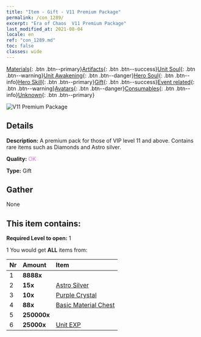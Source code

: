 ```yaml
---
title: "Item - Gift - V11 Premium Package"
permalink: /con_1289/
excerpt: "Era of Chaos  V11 Premium Package"
last_modified_at: 2021-08-04
locale: en
ref: "con_1289.md"
toc: false
classes: wide
---
```

 [Materials](/Items/){: .btn .btn--primary}[Artifacts](/Items/Artifacts/){: .btn .btn--success}[Unit Soul](/Items/UnitSoul/){: .btn .btn--warning}[Unit Awakening](/Items/UnitAwakening/){: .btn .btn--danger}[Hero Soul](/Items/HeroSoul/){: .btn .btn--info}[Hero Skill](/Items/HeroSkill/){: .btn .btn--primary}[Gift](/Items/Gift/){: .btn .btn--success}[Event related](/Items/Events/){: .btn .btn--warning}[Avatars](/Items/Avatars/){: .btn .btn--danger}[Consumables](/Items/Consumables/){: .btn .btn--info}[Unknown](/Items/Unknown/){: .btn .btn--primary}

 ![V11 Premium Package](/images/t/i_905011.png)

## Details
 **Description:** A premium pack for those of VIP level 11 and above. Contains rare items such as Diamonds and Astro silver.

 **Quality:** <span style="color: #DA70D6">OK</span>

 **Type:** Gift

## Gather

  None

## This item contains:

 **Required Level to open:** 1

 1 You would get **ALL** items  from:

  | Nr | Amount |     Item    |
  |:---|:-------|:------------|
  | 1 |  **8888x** | <i class="fas fa-gem"/> |  | 
  | 2 |  **15x** | [Astro Silver](/Items/con_969/) |  | 
  | 3 |  **10x** | [Purple Crystal](/Items/con_720/) |  | 
  | 4 |  **88x** | [Basic Material Chest](/Items/con_756/) |  | 
  | 5 |  **250000x** | <i class="fas fa-coins"/> |  | 
  | 6 |  **25000x** | [Unit EXP](/Items/con_902/) |  | 
